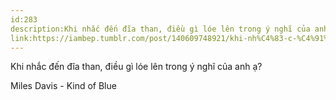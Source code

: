 ```yaml
---
id:283
description:Khi nhắc đến đĩa than, điều gì lóe lên trong ý nghĩ của anh ạ?
link:https://iambep.tumblr.com/post/140609748921/khi-nh%C4%83-c-%C4%91%C3%AA-n-%C4%91i-a-than-%C4%91i%C3%AA-u-gi-lo-e-l%C3%AAn-trong
---
```


Khi nhắc đến đĩa than, điều gì lóe lên trong ý nghĩ của anh ạ?

Miles Davis - Kind of Blue